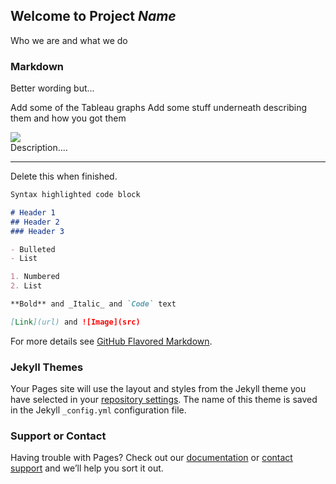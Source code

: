 ## Welcome to Project ___Name___

Who we are and what we do

### Markdown

Better wording but...

Add some of the Tableau graphs
Add some stuff underneath describing them and how you got them


<img src="http://s9.tinypic.com/2chub0m_th.jpg">
<BR>Description....
  
  <P>
  

-----

Delete this when finished.

```markdown
Syntax highlighted code block

# Header 1
## Header 2
### Header 3

- Bulleted
- List

1. Numbered
2. List

**Bold** and _Italic_ and `Code` text

[Link](url) and ![Image](src)
```

For more details see [GitHub Flavored Markdown](https://guides.github.com/features/mastering-markdown/).

### Jekyll Themes

Your Pages site will use the layout and styles from the Jekyll theme you have selected in your [repository settings](https://github.com/j-real/Moose-Tornadoes/settings). The name of this theme is saved in the Jekyll `_config.yml` configuration file.

### Support or Contact

Having trouble with Pages? Check out our [documentation](https://help.github.com/categories/github-pages-basics/) or [contact support](https://github.com/contact) and we’ll help you sort it out.
